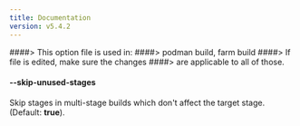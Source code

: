 ```yaml
---
title: Documentation
version: v5.4.2
---
```


####> This option file is used in:
####>   podman build, farm build
####> If file is edited, make sure the changes
####> are applicable to all of those.
#### **--skip-unused-stages**

Skip stages in multi-stage builds which don't affect the target stage. (Default: **true**).
